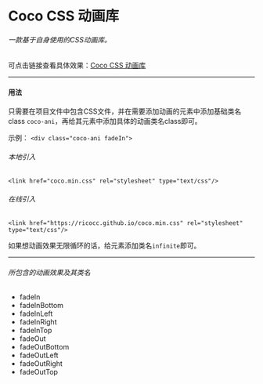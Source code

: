 

# Coco CSS 动画库
###### 一款基于自身使用的CSS动画库。
可点击链接查看具体效果：[Coco CSS 动画库](http://ricocc.com/coco.css/) 

---

#### 用法
只需要在项目文件中包含CSS文件，并在需要添加动画的元素中添加基础类名class `coco-ani`，再给其元素中添加具体的动画类名class即可。

示例： `<div class="coco-ani fadeIn">`

###### 本地引入
```
<link href="coco.min.css" rel="stylesheet" type="text/css"/>
```

###### 在线引入
```
<link href="https://ricocc.github.io/coco.min.css" rel="stylesheet" type="text/css"/>
```
如果想动画效果无限循环的话，给元素添加类名`infinite`即可。

---

###### 所包含的动画效果及其类名

- fadeIn
- fadeInBottom
- fadeInLeft
- fadeInRight
- fadeInTop
- fadeOut
- fadeOutBottom
- fadeOutLeft
- fadeOutRight
- fadeOutTop
